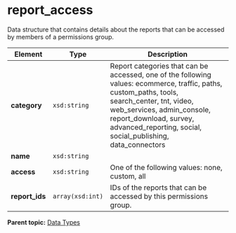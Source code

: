 # report\_access

Data structure that contains details about the reports that can be accessed by members of a permissions group.

|Element|Type|Description|
|-------|----|-----------|
|**category** |`xsd:string` | Report categories that can be accessed, one of the following values: ecommerce, traffic, paths, custom\_paths, tools, search\_center, tnt, video, web\_services, admin\_console, report\_download, survey, advanced\_reporting, social, social\_publishing, data\_connectors |
|**name** |`xsd:string` |  |
|**access** |`xsd:string` | One of the following values: none, custom, all |
| **report\_ids** |`array(xsd:int)` | IDs of the reports that can be accessed by this permissions group.|

**Parent topic:** [Data Types](../data_types/c_datatypes.md)

